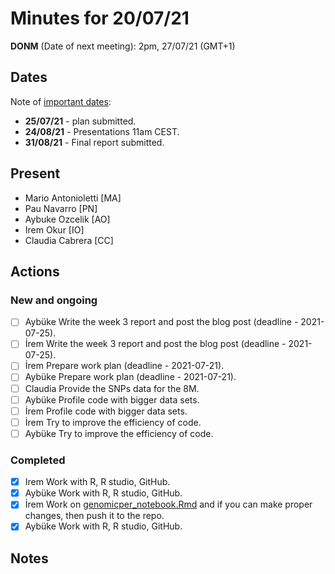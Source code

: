# Minutes for 20/07/21

**DONM** (Date of next meeting): 2pm, 27/07/21 (GMT+1) 

## Dates

Note of [important dates](https://summerofhpc.prace-ri.eu/timeline-2021/):

* **25/07/21** - plan submitted.
* **24/08/21** - Presentations 11am CEST.
* **31/08/21** - Final report submitted.

## Present

 * Mario Antonioletti [MA]
 * Pau Navarro [PN]
 * Aybuke Ozcelik [AO]
 * Irem Okur [IO]
 * Claudia Cabrera [CC]

## Actions

### New and ongoing

- [ ] Aybüke Write the week 3 report and post the blog post (deadline - 2021-07-25).
- [ ]  İrem Write the week 3 report and post the blog post (deadline - 2021-07-25).
- [ ] İrem Prepare work plan (deadline - 2021-07-21).
- [ ] Aybüke Prepare work plan (deadline - 2021-07-21).
- [ ] Claudia Provide the SNPs data for the 8M.
- [ ] Aybüke Profile code with bigger data sets.
- [ ] İrem Profile code with bigger data sets.
- [ ] İrem Try to improve the efficiency of code.
- [ ] Aybüke Try to improve the efficiency of code.

### Completed

- [x] Irem Work with R, R studio, GitHub. 
- [x] Aybüke Work with R, R studio, GitHub. 
- [x] İrem Work on [genomicper_notebook.Rmd](../Workspaces/genomicper_notebook.Rmd) and if you can make proper changes, then push it to the repo.
- [x] Aybüke Work with R, R studio, GitHub. 

## Notes